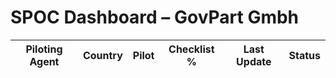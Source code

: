 # SPOC Dashboard – GovPart Gmbh

| Piloting Agent | Country | Pilot | Checklist % | Last Update | Status |
|----------------|---------|--------|--------------|-------------|--------|
